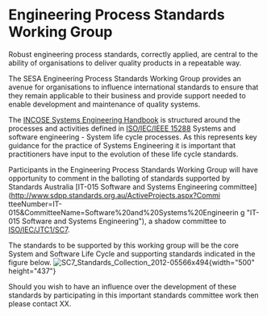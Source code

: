 # Engineering Process Standards Working Group

Robust engineering process standards, correctly applied, are central to the ability of organisations to deliver quality products in a repeatable way.

The SESA Engineering Process Standards Working Group provides an avenue for organisations to influence international standards to ensure that they remain applicable to their business and provide support needed to enable development and maintenance of quality systems.

The [INCOSE Systems Engineering Handbook](http://www.incose.org/ProductsPubs/products/sehandbook.aspx) is structured around the processes and activities defined in [ISO/IEC/IEEE 15288](http://www.iso.org/iso/catalogue_detail?csnumber=43564 "ISO/IEC/IEEE 15288") Systems and software engineering - System life cycle processes. As this represents key guidance for the practice of Systems Engineering it is important that practitioners have input to the evolution of these life cycle standards.

Participants in the Engineering Process Standards Working Group will have opportunity to comment in the balloting of standards supported by Standards Australia [IT-015 Software and Systems Engineering committee](http://www.sdpp.standards.org.au/ActiveProjects.aspx?Commi tteeNumber=IT-015&CommitteeName=Software%20and%20Systems%20Engineerin g "IT-015 Software and Systems Engineering"), a shadow committee to [ISO/IEC/JTC1/SC7](http://www.jtc1-sc7.org/).

The standards to be supported by this working group will be the core System and Software Life Cycle and supporting standards indicated in the figure below. ![SC7\_Standards\_Collection\_2012-05566x494](/images/stories/EngStandardsWG/SC7_Standards_Collection_2012-05566x494.png){width="500"
height="437"}

Should you wish to have an influence over the development of these standards by participating in this important standards committee work then please contact XX.
 
 
